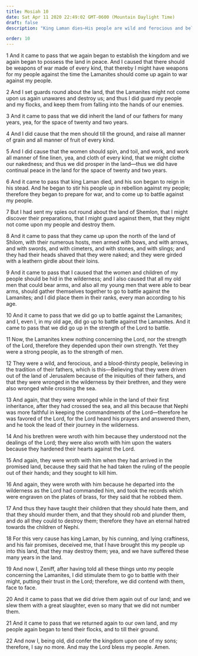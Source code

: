 ```yaml
---
title: Mosiah 10
date: Sat Apr 11 2020 22:49:02 GMT-0600 (Mountain Daylight Time)
draft: false
description: "King Laman dies—His people are wild and ferocious and believe in false traditions—Zeniff and his people prevail against them. About 187–160 B.C."

order: 10
---
```

    
1 And it came to pass that we again began to establish the kingdom and we again began to possess the land in peace. And I caused that there should be weapons of war made of every kind, that thereby I might have weapons for my people against the time the Lamanites should come up again to war against my people.

2 And I set guards round about the land, that the Lamanites might not come upon us again unawares and destroy us; and thus I did guard my people and my flocks, and keep them from falling into the hands of our enemies.

3 And it came to pass that we did inherit the land of our fathers for many years, yea, for the space of twenty and two years.

4 And I did cause that the men should till the ground, and raise all manner of grain and all manner of fruit of every kind.

5 And I did cause that the women should spin, and toil, and work, and work all manner of fine linen, yea, and cloth of every kind, that we might clothe our nakedness; and thus we did prosper in the land—thus we did have continual peace in the land for the space of twenty and two years.

6 And it came to pass that king Laman died, and his son began to reign in his stead. And he began to stir his people up in rebellion against my people; therefore they began to prepare for war, and to come up to battle against my people.

7 But I had sent my spies out round about the land of Shemlon, that I might discover their preparations, that I might guard against them, that they might not come upon my people and destroy them.

8 And it came to pass that they came up upon the north of the land of Shilom, with their numerous hosts, men armed with bows, and with arrows, and with swords, and with cimeters, and with stones, and with slings; and they had their heads shaved that they were naked; and they were girded with a leathern girdle about their loins.

9 And it came to pass that I caused that the women and children of my people should be hid in the wilderness; and I also caused that all my old men that could bear arms, and also all my young men that were able to bear arms, should gather themselves together to go to battle against the Lamanites; and I did place them in their ranks, every man according to his age.

10 And it came to pass that we did go up to battle against the Lamanites; and I, even I, in my old age, did go up to battle against the Lamanites. And it came to pass that we did go up in the strength of the Lord to battle.

11 Now, the Lamanites knew nothing concerning the Lord, nor the strength of the Lord, therefore they depended upon their own strength. Yet they were a strong people, as to the strength of men.

12 They were a wild, and ferocious, and a blood-thirsty people, believing in the tradition of their fathers, which is this—Believing that they were driven out of the land of Jerusalem because of the iniquities of their fathers, and that they were wronged in the wilderness by their brethren, and they were also wronged while crossing the sea.

13 And again, that they were wronged while in the land of their first inheritance, after they had crossed the sea, and all this because that Nephi was more faithful in keeping the commandments of the Lord—therefore he was favored of the Lord, for the Lord heard his prayers and answered them, and he took the lead of their journey in the wilderness.

14 And his brethren were wroth with him because they understood not the dealings of the Lord; they were also wroth with him upon the waters because they hardened their hearts against the Lord.

15 And again, they were wroth with him when they had arrived in the promised land, because they said that he had taken the ruling of the people out of their hands; and they sought to kill him.

16 And again, they were wroth with him because he departed into the wilderness as the Lord had commanded him, and took the records which were engraven on the plates of brass, for they said that he robbed them.

17 And thus they have taught their children that they should hate them, and that they should murder them, and that they should rob and plunder them, and do all they could to destroy them; therefore they have an eternal hatred towards the children of Nephi.

18 For this very cause has king Laman, by his cunning, and lying craftiness, and his fair promises, deceived me, that I have brought this my people up into this land, that they may destroy them; yea, and we have suffered these many years in the land.

19 And now I, Zeniff, after having told all these things unto my people concerning the Lamanites, I did stimulate them to go to battle with their might, putting their trust in the Lord; therefore, we did contend with them, face to face.

20 And it came to pass that we did drive them again out of our land; and we slew them with a great slaughter, even so many that we did not number them.

21 And it came to pass that we returned again to our own land, and my people again began to tend their flocks, and to till their ground.

22 And now I, being old, did confer the kingdom upon one of my sons; therefore, I say no more. And may the Lord bless my people. Amen.
